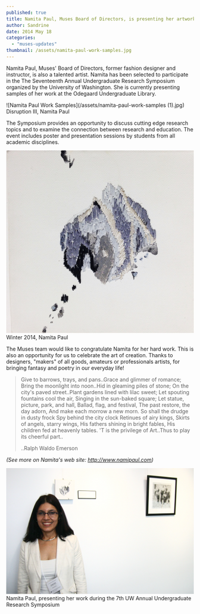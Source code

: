 ```yaml
---
published: true
title: Namita Paul, Muses Board of Directors, is presenting her artwork at the annual UW Undergraduate Research Symposium
author: Sandrine
date: 2014 May 18
categories:
  - "muses-updates"
thumbnail: /assets/namita-paul-work-samples.jpg
---
```

Namita Paul, Muses' Board of Directors, former fashion designer and instructor, is also a talented artist. Namita has been selected to participate in the The Seventeenth Annual Undergraduate Research Symposium organized by the University of Washington. She is currently presenting samples of her work at the Odegaard Undergraduate Library.

![Namita Paul Work Samples](/assets/namita-paul-work-samples (1).jpg)
Disruption III, Namita Paul

The Symposium provides an opportunity to discuss cutting edge research topics and to examine the connection between research and education. The event includes poster and presentation sessions by students from all academic disciplines.

![Namita Paul Work Samples 2](/assets/namita-paul-work-samples-2.jpg?w=470)
Winter 2014, Namita Paul

The Muses team would like to congratulate Namita for her hard work. This is also an opportunity for us to celebrate the art of creation. Thanks to designers, "makers" of all goods, amateurs or professionals artists, for bringing fantasy and poetry in our everyday life!

> Give to barrows, trays, and pans..Grace and glimmer of romance; 
> Bring the moonlight into noon..Hid in gleaming piles of stone; 
> On the city's paved street..Plant gardens lined with lilac sweet; 
> Let spouting fountains cool the air, Singing in the sun-baked square; 
> Let statue, picture, park, and hall, Ballad, flag, and festival, 
> The past restore, the day adorn, And make each morrow a new morn. 
> So shall the drudge in dusty frock Spy behind the city clock 
> Retinues of airy kings, Skirts of angels, starry wings, 
> His fathers shining in bright fables, His children fed at heavenly tables. 
> 'T is the privilege of Art..Thus to play its cheerful part..
>
> ..Ralph Waldo Emerson

*(See more on Namita's web site: http://www.namipaul.com)*

![IMG_9004](/assets/img_9004.jpg?w=470)
Namita Paul, presenting her work during the 7th UW Annual Undergraduate Research Symposium